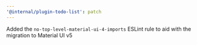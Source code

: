 ```yaml
---
'@internal/plugin-todo-list': patch
---
```


Added the `no-top-level-material-ui-4-imports` ESLint rule to aid with the migration to Material UI v5

